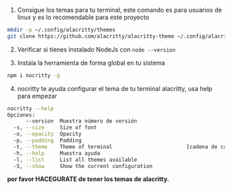 1. Consigue los temas para tu terminal, este comando es para usuarios de linux y es
   lo recomendable para este proyecto

```bash
mkdir -p ~/.config/alacritty/themes
git clone https://github.com/alacritty/alacritty-theme ~/.config/alacritty/themes
```

2. Verificar si tienes instalado NodeJs con `node --version`

3. Instala la herramienta de forma global en tu sistema
```bash
npm i nocritty -g
```

4. nocritty te ayuda configurar el tema de tu terminal alacritty, usa help para
empezar

```bash
nocritty --help
Opciones:
      --version  Muestra número de versión                            [booleano]
  -s, --size     Size of font                                           [número]
  -o, --opacity  Opacity                                                [número]
  -p, --padding  Padding                                                [número]
  -t, --theme    Theme of terminal                        [cadena de caracteres]
  -h, --help     Muestra ayuda                                        [booleano]
  -l, --list     List all themes available                            [booleano]
  -S, --show     Show the current configuration                       [booleano]
```

**por favor HACEGURATE de tener los temas de alacritty.**
